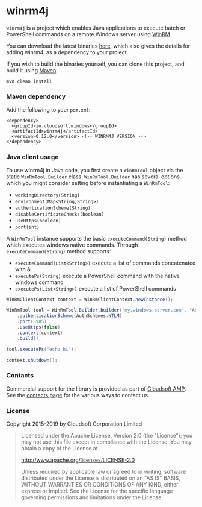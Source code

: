 # winrm4j

`winrm4j` is a project which enables Java applications to execute batch or PowerShell commands on a remote Windows server 
using [WinRM](https://msdn.microsoft.com/en-us/library/aa384426(v=vs.85).aspx)

You can download the latest binaries [here](http://mvnrepository.com/artifact/io.cloudsoft.windows/winrm4j), which also gives the details
for adding winrm4j as a dependency to your project.

If you wish to build the binaries yourself, you can clone this project, and build it using [Maven](https://maven.apache.org/):

`mvn clean install`


### Maven dependency

Add the following to your `pom.xml`:

```
<dependency>
  <groupId>io.cloudsoft.windows</groupId>
  <artifactId>winrm4j</artifactId>
  <version>0.12.0</version> <!-- WINRM4J_VERSION -->
</dependency>
```

### Java client usage

To use winrm4j in Java code, you first create a `WinRmTool` object via the static `WinRmTool.Builder` class.
`WinRmTool.Builder` has several options which you might consider setting before instantiating a `WinRmTool`:

* `workingDirectory(String)`
* `environment(Map<String,String>)`
* `authenticationScheme(String)`
* `disableCertificateChecks(boolean)`
* `useHttps(boolean)`
* `port(int)`

A `WinRmTool` instance supports the basic `executeCommand(String)` method which executes windows native commands.
Through `executeCommand(String)` method supports:

* `executeCommand(List<String>)` execute a list of commands concatenated with &
* `executePs(String)` execute a PowerShell command with the native windows command
* `executePs(List<String>)` execute a list of PowerShell commands

``` java
WinRmClientContext context = WinRmClientContext.newInstance();

WinRmTool tool = WinRmTool.Builder.builder("my.windows.server.com", "Administrator", "pa55w0rd!")
    .authenticationScheme(AuthSchemes.NTLM)
    .port(5985)
    .useHttps(false)
    .context(context)
    .build();

tool.executePs("echo hi");

context.shutdown();
```

### Contacts

Commercial support for the library is provided as part of [Cloudsoft AMP](https://cloudsoft.io/products/). See the [contacts page](https://cloudsoft.io/support) for the various ways to contact us.

### License

Copyright 2015-2019 by Cloudsoft Corporation Limited

> Licensed under the Apache License, Version 2.0 (the "License");
> you may not use this file except in compliance with the License.
> You may obtain a copy of the License at
> 
> http://www.apache.org/licenses/LICENSE-2.0
> 
> Unless required by applicable law or agreed to in writing, software
> distributed under the License is distributed on an "AS IS" BASIS,
> WITHOUT WARRANTIES OR CONDITIONS OF ANY KIND, either express or implied.
> See the License for the specific language governing permissions and
> limitations under the License.
